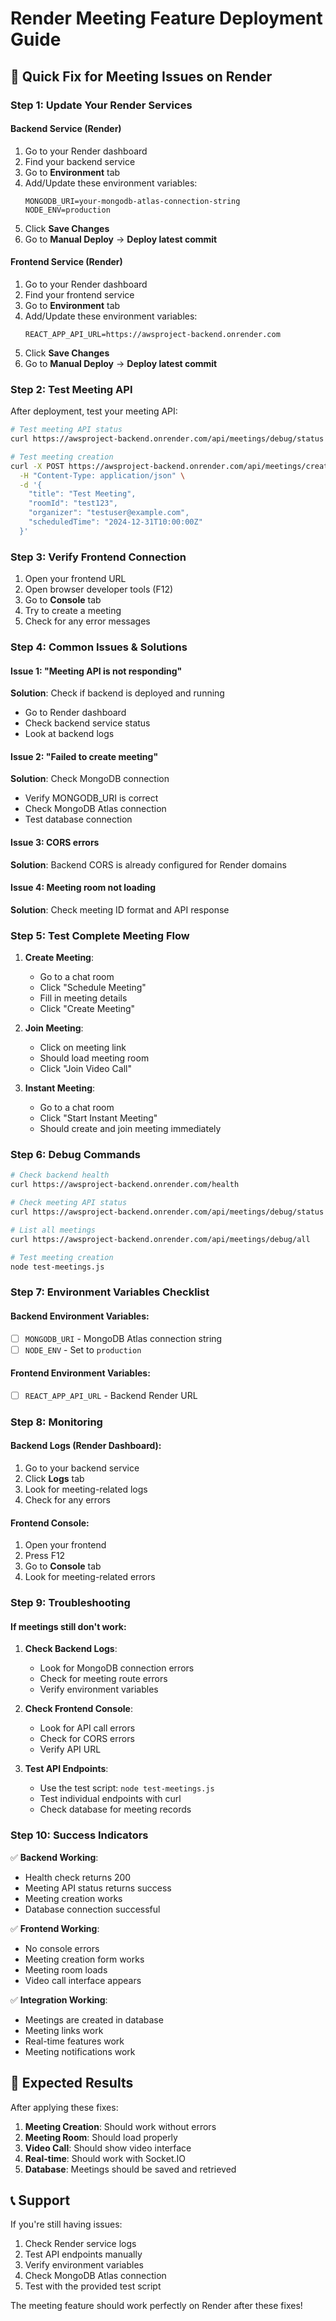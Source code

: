 # Render Meeting Feature Deployment Guide

## 🚀 Quick Fix for Meeting Issues on Render

### **Step 1: Update Your Render Services**

#### Backend Service (Render)
1. Go to your Render dashboard
2. Find your backend service
3. Go to **Environment** tab
4. Add/Update these environment variables:
   ```
   MONGODB_URI=your-mongodb-atlas-connection-string
   NODE_ENV=production
   ```
5. Click **Save Changes**
6. Go to **Manual Deploy** → **Deploy latest commit**

#### Frontend Service (Render)
1. Go to your Render dashboard
2. Find your frontend service
3. Go to **Environment** tab
4. Add/Update these environment variables:
   ```
   REACT_APP_API_URL=https://awsproject-backend.onrender.com
   ```
5. Click **Save Changes**
6. Go to **Manual Deploy** → **Deploy latest commit**

### **Step 2: Test Meeting API**

After deployment, test your meeting API:

```bash
# Test meeting API status
curl https://awsproject-backend.onrender.com/api/meetings/debug/status

# Test meeting creation
curl -X POST https://awsproject-backend.onrender.com/api/meetings/create \
  -H "Content-Type: application/json" \
  -d '{
    "title": "Test Meeting",
    "roomId": "test123",
    "organizer": "testuser@example.com",
    "scheduledTime": "2024-12-31T10:00:00Z"
  }'
```

### **Step 3: Verify Frontend Connection**

1. Open your frontend URL
2. Open browser developer tools (F12)
3. Go to **Console** tab
4. Try to create a meeting
5. Check for any error messages

### **Step 4: Common Issues & Solutions**

#### Issue 1: "Meeting API is not responding"
**Solution**: Check if backend is deployed and running
- Go to Render dashboard
- Check backend service status
- Look at backend logs

#### Issue 2: "Failed to create meeting"
**Solution**: Check MongoDB connection
- Verify MONGODB_URI is correct
- Check MongoDB Atlas connection
- Test database connection

#### Issue 3: CORS errors
**Solution**: Backend CORS is already configured for Render domains

#### Issue 4: Meeting room not loading
**Solution**: Check meeting ID format and API response

### **Step 5: Test Complete Meeting Flow**

1. **Create Meeting**:
   - Go to a chat room
   - Click "Schedule Meeting"
   - Fill in meeting details
   - Click "Create Meeting"

2. **Join Meeting**:
   - Click on meeting link
   - Should load meeting room
   - Click "Join Video Call"

3. **Instant Meeting**:
   - Go to a chat room
   - Click "Start Instant Meeting"
   - Should create and join meeting immediately

### **Step 6: Debug Commands**

```bash
# Check backend health
curl https://awsproject-backend.onrender.com/health

# Check meeting API status
curl https://awsproject-backend.onrender.com/api/meetings/debug/status

# List all meetings
curl https://awsproject-backend.onrender.com/api/meetings/debug/all

# Test meeting creation
node test-meetings.js
```

### **Step 7: Environment Variables Checklist**

#### Backend Environment Variables:
- [ ] `MONGODB_URI` - MongoDB Atlas connection string
- [ ] `NODE_ENV` - Set to `production`

#### Frontend Environment Variables:
- [ ] `REACT_APP_API_URL` - Backend Render URL

### **Step 8: Monitoring**

#### Backend Logs (Render Dashboard):
1. Go to your backend service
2. Click **Logs** tab
3. Look for meeting-related logs
4. Check for any errors

#### Frontend Console:
1. Open your frontend
2. Press F12
3. Go to **Console** tab
4. Look for meeting-related errors

### **Step 9: Troubleshooting**

#### If meetings still don't work:

1. **Check Backend Logs**:
   - Look for MongoDB connection errors
   - Check for meeting route errors
   - Verify environment variables

2. **Check Frontend Console**:
   - Look for API call errors
   - Check for CORS errors
   - Verify API URL

3. **Test API Endpoints**:
   - Use the test script: `node test-meetings.js`
   - Test individual endpoints with curl
   - Check database for meeting records

### **Step 10: Success Indicators**

✅ **Backend Working**:
- Health check returns 200
- Meeting API status returns success
- Meeting creation works
- Database connection successful

✅ **Frontend Working**:
- No console errors
- Meeting creation form works
- Meeting room loads
- Video call interface appears

✅ **Integration Working**:
- Meetings are created in database
- Meeting links work
- Real-time features work
- Meeting notifications work

## 🎯 **Expected Results**

After applying these fixes:

1. **Meeting Creation**: Should work without errors
2. **Meeting Room**: Should load properly
3. **Video Call**: Should show video interface
4. **Real-time**: Should work with Socket.IO
5. **Database**: Meetings should be saved and retrieved

## 📞 **Support**

If you're still having issues:

1. Check Render service logs
2. Test API endpoints manually
3. Verify environment variables
4. Check MongoDB Atlas connection
5. Test with the provided test script

The meeting feature should work perfectly on Render after these fixes!
